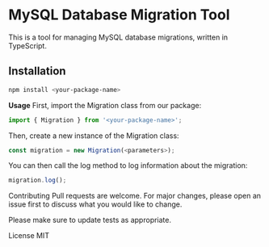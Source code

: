 # MySQL Database Migration Tool

This is a tool for managing MySQL database migrations, written in TypeScript.

## Installation

```bash
npm install <your-package-name>
```

**Usage**
First, import the Migration class from our package:

```typescript
import { Migration } from '<your-package-name>';
```

Then, create a new instance of the Migration class:

```typescript
const migration = new Migration(<parameters>);
```

You can then call the log method to log information about the migration:

```typescript
migration.log();
```

Contributing
Pull requests are welcome. For major changes, please open an issue first to discuss what you would like to change.

Please make sure to update tests as appropriate.

License
MIT
